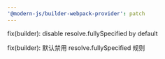 ```yaml
---
'@modern-js/builder-webpack-provider': patch
---
```


fix(builder): disable resolve.fullySpecified by default

fix(builder): 默认禁用 resolve.fullySpecified 规则
